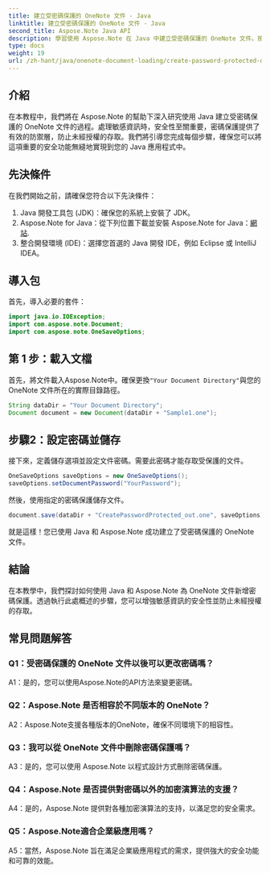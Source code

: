 ```yaml
---
title: 建立受密碼保護的 OneNote 文件 - Java
linktitle: 建立受密碼保護的 OneNote 文件 - Java
second_title: Aspose.Note Java API
description: 學習使用 Aspose.Note 在 Java 中建立受密碼保護的 OneNote 文件。按照逐步教程增強安全性。
type: docs
weight: 19
url: /zh-hant/java/onenote-document-loading/create-password-protected-onenote/
---
```

## 介紹

在本教程中，我們將在 Aspose.Note 的幫助下深入研究使用 Java 建立受密碼保護的 OneNote 文件的過程。處理敏感資訊時，安全性至關重要，密碼保護提供了有效的防禦層，防止未經授權的存取。我們將引導您完成每個步驟，確保您可以將這項重要的安全功能無縫地實現到您的 Java 應用程式中。

## 先決條件

在我們開始之前，請確保您符合以下先決條件：

1. Java 開發工具包 (JDK)：確保您的系統上安裝了 JDK。
2. Aspose.Note for Java：從下列位置下載並安裝 Aspose.Note for Java：[網站](https://releases.aspose.com/note/java/).
3. 整合開發環境 (IDE)：選擇您首選的 Java 開發 IDE，例如 Eclipse 或 IntelliJ IDEA。

## 導入包

首先，導入必要的套件：

```java
import java.io.IOException;
import com.aspose.note.Document;
import com.aspose.note.OneSaveOptions;
```

## 第 1 步：載入文檔

首先，將文件載入Aspose.Note中。確保更換`"Your Document Directory"`與您的 OneNote 文件所在的實際目錄路徑。

```java
String dataDir = "Your Document Directory";
Document document = new Document(dataDir + "Sample1.one");
```

## 步驟2：設定密碼並儲存

接下來，定義儲存選項並設定文件密碼。需要此密碼才能存取受保護的文件。

```java
OneSaveOptions saveOptions = new OneSaveOptions();
saveOptions.setDocumentPassword("YourPassword");
```

然後，使用指定的密碼保護儲存文件。

```java
document.save(dataDir + "CreatePasswordProtected_out.one", saveOptions);
```

就是這樣！您已使用 Java 和 Aspose.Note 成功建立了受密碼保護的 OneNote 文件。

## 結論

在本教學中，我們探討如何使用 Java 和 Aspose.Note 為 OneNote 文件新增密碼保護。透過執行此處概述的步驟，您可以增強敏感資訊的安全性並防止未經授權的存取。

## 常見問題解答

### Q1：受密碼保護的 OneNote 文件以後可以更改密碼嗎？

A1：是的，您可以使用Aspose.Note的API方法來變更密碼。

### Q2：Aspose.Note 是否相容於不同版本的 OneNote？

A2：Aspose.Note支援各種版本的OneNote，確保不同環境下的相容性。

### Q3：我可以從 OneNote 文件中刪除密碼保護嗎？

A3：是的，您可以使用 Aspose.Note 以程式設計方式刪除密碼保護。

### Q4：Aspose.Note 是否提供對密碼以外的加密演算法的支援？

A4：是的，Aspose.Note 提供對各種加密演算法的支持，以滿足您的安全需求。

### Q5：Aspose.Note適合企業級應用嗎？

A5：當然，Aspose.Note 旨在滿足企業級應用程式的需求，提供強大的安全功能和可靠的效能。